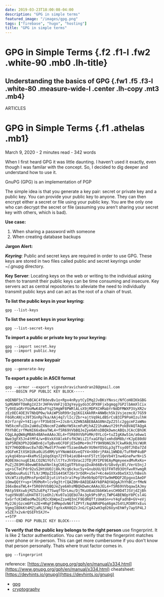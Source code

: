```yaml
---
date: 2019-03-23T18:00:08-04:00
description: "GPG in simple terms"
featured_image: "/images/gpg.png"
tags: ["firebase", "hugo", "hosting"]
title: "GPG in simple terms"
---
```


GPG in Simple Terms {.f2 .f1-l .fw2 .white-90 .mb0 .lh-title}
===================

Understanding the basics of GPG {.fw1 .f5 .f3-l .white-80 .measure-wide-l .center .lh-copy .mt3 .mb4}
-------------------------------

ARTICLES

GPG in Simple Terms {.f1 .athelas .mb1}
===================

March 9, 2020 - 2 minutes read - 342 words

When I first heard GPG it was little daunting. I haven’t used it
exactly, even though I was familar with the concept. So, I decided to
dig deeper and understand how to use it.

GnuPG (GPG) is an implementation of PGP

The simple idea is that you generate a key pair: secret or private key
and a public key. You can provide your public key to anyone. They can
then encrypt either a secret or file using your public key. You are the
only one who can decrypt the secret or file (assuming you aren’t sharing
your secret key with others, which is bad).

**Use case:**

1.  When sharing a password with someone
2.  When creating database backups

**Jargon Alert:**

***Keyring***: Public and secret keys are required in order to use GPG.
These keys are stored in two files called public and secret keyrings
under \~/.gnupg directory.

**Key Server**: Locating keys on the web or writing to the individual
asking them to transmit their public keys can be time consuming and
insecure. Key servers act as central repositories to alleviate the need
to individually transmit public keys and can act as the root of a chain
of trust.

**To list the public keys in your keyring:**

``` {style="color:#f8f8f2;background-color:#272822;-moz-tab-size:4;-o-tab-size:4;tab-size:4"}
gpg --list-keys
```

**To list the secret keys in your keyring:**

``` {style="color:#f8f8f2;background-color:#272822;-moz-tab-size:4;-o-tab-size:4;tab-size:4"}
gpg --list-secret-keys
```

**To import a public or private key to your keyring:**

``` {style="color:#f8f8f2;background-color:#272822;-moz-tab-size:4;-o-tab-size:4;tab-size:4"}
gpg --import secret.key
gpg --import public.key
```

**To generate a new keypair**

``` {style="color:#f8f8f2;background-color:#272822;-moz-tab-size:4;-o-tab-size:4;tab-size:4"}
gpg --generate-key
```

**To export a public in ASCII format**

``` {style="color:#f8f8f2;background-color:#272822;-moz-tab-size:4;-o-tab-size:4;tab-size:4"}
gpg --armor --export vigneshravichandran28@gmail.com
-----BEGIN PGP PUBLIC KEY BLOCK-----

mQENBF5nJ7oBCAC4f8devBv1o+Rpx4nRyytCyIMq2JvBKsYNxsc/NfCoH8IKkGBG
SpMGN0FTOmRg1V23rJHFHvVmF2jQ3gYeygydo3CdPX0Fjxbgmqg7GP2lbAmXlCix
Ty9XEaGRrFUoMwK4DxFYq25HgWF8PWRlALsX9jMDPXCHMabYrNdDFMWXP3VyXR2v
zEz0EC4OE3V7NbQP0w/kAiWPSbR99r2g1KG1XAkRR+ANWBch5k1Vsjezmc8/7G59
F6GRcANjvJ9T3GnRp7ka/AAj4q7/lIc/Zbr+ajtVq9kLdBSrCsB3IP9PoHIzulhH
0JrfzrgV+Y4IigrrfP3b03E++2Js8rLXZHN3ABEBAAG0NnZpZ25lc2ggcmF2aWNo
YW5kcmFuIDx2aWduZXNocmF2aWNoYW5kcmFuMjhAZ21haWwuY29tPokBVAQTAQgA
PhYhBCzrfMeNI66xBeaTWL4+f5R69VVbBQJeZye6AhsDBQkDwmcABQsJCAcCBhUK
CQgLAgQWAgMBAh4BAheAAAoJEL4+f5R69VVbPoMH/0YLcG+tuZIgKAw51m/a6ww1
Nwe3gFX5Jn4tMf4/w+BVxkXVAlekFsfHJWiiZ1fxaGF8plxmhdbM8b/rKJpE80dU
ibP5REN3Ph2QGWDn6jvTpBve6CFOFjE5eDMo+9n7fY9H9bNG3k7CkwRk0LhV/WUR
92Y7H6QOBswcEw7dD/MwdlP7neWrTSzaedAw0rXU9mYO5GLp3gTTsyd0TJhDa7Zd
zOGFeKItXSH1Uka0LUSdRM/pYYNoWd4XveQ7Y4+X00rjPAkL1WND8/TuFRHP4uBP
xykqU4bna+4keMvSIpUqdXqn72YFb4ieUB4+enF5Tzt1QeVb4YInw4GnePwrN+i5
AQ0EXmcnugEIALCO2N1YGfclt7tvJhYbVac2JTDjRYIPE9EAyMqmyeexdMvRxKo+
PuZjZ03Mt40ewWE8dwXNnlkgCU61gUTFbXspiDxAh66Bv9/G8vdycBl/VerU3njJ
ug+sCTeCPdr92uS2HtUUOJj8k/Kcq6ckuc5y+GnubUU/Q1FFHTd93OtFwvRYwmgR
umQmbuuRuGiTfL9/JMOpZ3IG44SKT26r3rOdR+u5e7+Kc4eGVXx0be5X3J/hBesh
VXcWTzz8yEMnsFpnQ4lDjutiVte3ralPeplRe9b9pDfQYSw9mMDQF2EpgxoIAeDF
iOmwQQtY+vp+lMXMoR+lcv9g3trCQAZ0N+8AEQEAAYkBPAQYAQgAJhYhBCzrfMeN
I66xBeaTWL4+f5R69VVbBQJeZye6AhsMBQkDwmcAAAoJEL4+f5R69VVbqawIAJmy
MAtp59XswbjMZ5ZuEPq77SwqffDrLmu/DjTKuU0aU3bbKWiesCH9D4TJSVjdZjBh
tugV9kUBluUH4T87JieOhJ/Kv07a1QEbU7As3gk9Ps9PzLTWPG4BENOpY8PCsl4G
SxGrfcK1WDaoMwZGiM2cXbWpeZza4Q3nCF9EdRQTfzUmASn+vY4qFadhB+GV+eVj
My2J6jGzcm6Pts2E+HRqFIHMmpdvN6flZPYf/AqUNR4P6q46gmJ54tLM30RYxEus
VgmgI8DkKt4MZjaRLSFNglfqzkxNX0QZcJnG/CgA2wH3q026UynEhWfy7ap5P4LJ
xSZE7x2vArQSEFh5XJY=
=+5TP
-----END PGP PUBLIC KEY BLOCK-----
```

**To verify that the public key belongs to the right person** use
fingerprint. It is like 2 factor authentication. You can verify that the
fingerprint matches over phone or in-person. This can get more
cumbersome if you don’t know that person personally. Thats where trust
factor comes in.

``` {style="color:#f8f8f2;background-color:#272822;-moz-tab-size:4;-o-tab-size:4;tab-size:4"}
gpg --fingerprint
```

reference:
[https://www.gnupg.org/gph/en/manual/x334.html](https://www.gnupg.org/gph/en/manual/x334.html)
cheatsheet: [https://devhints.io/gnupg](https://devhints.io/gnupg)

-   [gpg](/tags/gpg)
-   [cryptography](/tags/cryptography)
